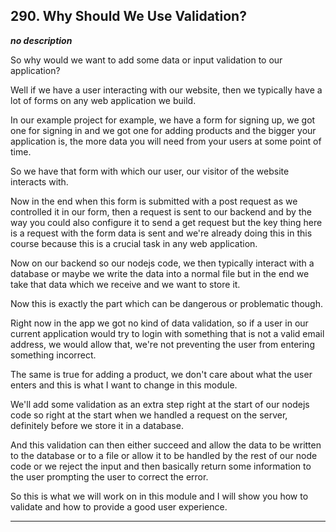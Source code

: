 ## 290. Why Should We Use Validation?

<strong><em>no description</em></strong>

So why would we want to add some data or input validation to our application? 

Well if we have a user interacting with our website, then we typically have a
lot of forms on any web application we build. 

In our example project for example, we have a form for signing up, we got one
for signing in and we got one for adding products and the bigger your
application is, the more data you will need from your users at some point of
time. 

So we have that form with which our user, our visitor of the website interacts
with. 

Now in the end when this form is submitted with a post request as we controlled
it in our form, then a request is sent to our backend and by the way you could
also configure it to send a get request but the key thing here is a request with
the form data is sent and we're already doing this in this course because this
is a crucial task in any web application. 

Now on our backend so our nodejs code, we then typically interact with a
database or maybe we write the data into a normal file but in the end we take
that data which we receive and we want to store it. 

Now this is exactly the part which can be dangerous or problematic though. 

Right now in the app we got no kind of data validation, so if a user in our
current application would try to login with something that is not a valid email
address, we would allow that, we're not preventing the user from entering
something incorrect. 

The same is true for adding a product, we don't care about what the user enters
and this is what I want to change in this module. 

We'll add some validation as an extra step right at the start of our nodejs code
so right at the start when we handled a request on the server, definitely before
we store it in a database. 

And this validation can then either succeed and allow the data to be written to
the database or to a file or allow it to be handled by the rest of our node code
or we reject the input and then basically return some information to the user
prompting the user to correct the error. 

So this is what we will work on in this module and I will show you how to
validate and how to provide a good user experience. 

---
